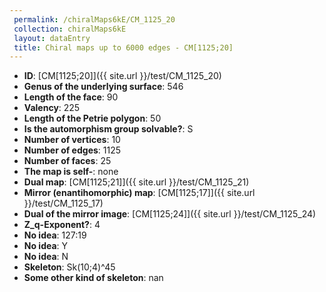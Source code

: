 ```yaml
--- 
 permalink: /chiralMaps6kE/CM_1125_20 
 collection: chiralMaps6kE
 layout: dataEntry
 title: Chiral maps up to 6000 edges - CM[1125;20]
---
```


- **ID**: [CM[1125;20]]({{ site.url }}/test/CM_1125_20)
- **Genus of the underlying surface**: 546
- **Length of the face**: 90
- **Valency**: 225
- **Length of the Petrie polygon**: 50
- **Is the automorphism group solvable?**: S
- **Number of vertices**: 10
- **Number of edges**: 1125
- **Number of faces**: 25
- **The map is self-**: none
- **Dual map**: [CM[1125;21]]({{ site.url }}/test/CM_1125_21)
- **Mirror (enantihomorphic) map**: [CM[1125;17]]({{ site.url }}/test/CM_1125_17)
- **Dual of the mirror image**: [CM[1125;24]]({{ site.url }}/test/CM_1125_24)
- **Z_q-Exponent?**: 4
- **No idea**:  127:19
- **No idea**: Y
- **No idea**: N
- **Skeleton**: Sk(10;4)^45
- **Some other kind of skeleton**: nan
